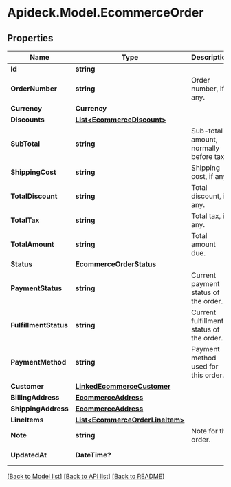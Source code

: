 # Apideck.Model.EcommerceOrder

## Properties

Name | Type | Description | Notes
------------ | ------------- | ------------- | -------------
**Id** | **string** |  | [readonly] 
**OrderNumber** | **string** | Order number, if any. | [optional] 
**Currency** | **Currency** |  | [optional] 
**Discounts** | [**List&lt;EcommerceDiscount&gt;**](EcommerceDiscount.md) |  | [optional] 
**SubTotal** | **string** | Sub-total amount, normally before tax. | [optional] 
**ShippingCost** | **string** | Shipping cost, if any. | [optional] 
**TotalDiscount** | **string** | Total discount, if any. | [optional] 
**TotalTax** | **string** | Total tax, if any. | [optional] 
**TotalAmount** | **string** | Total amount due. | [optional] 
**Status** | **EcommerceOrderStatus** |  | [optional] 
**PaymentStatus** | **string** | Current payment status of the order. | [optional] 
**FulfillmentStatus** | **string** | Current fulfillment status of the order. | [optional] 
**PaymentMethod** | **string** | Payment method used for this order. | [optional] 
**Customer** | [**LinkedEcommerceCustomer**](LinkedEcommerceCustomer.md) |  | [optional] 
**BillingAddress** | [**EcommerceAddress**](EcommerceAddress.md) |  | [optional] 
**ShippingAddress** | [**EcommerceAddress**](EcommerceAddress.md) |  | [optional] 
**LineItems** | [**List&lt;EcommerceOrderLineItem&gt;**](EcommerceOrderLineItem.md) |  | [optional] 
**Note** | **string** | Note for the order. | [optional] 
**UpdatedAt** | **DateTime?** |  | [optional] [readonly] 

[[Back to Model list]](../README.md#documentation-for-models) [[Back to API list]](../README.md#documentation-for-api-endpoints) [[Back to README]](../README.md)

